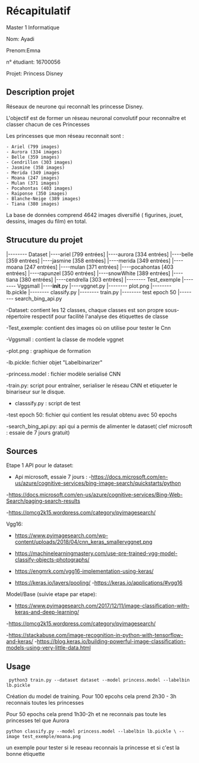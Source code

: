 # Récapitulatif

Master 1 Informatique 

Nom: Ayadi

Prenom:Emna

n° étudiant: 16700056

Projet: Princess Disney

## Description projet

Réseaux de neurone qui reconnaît les princesse Disney.

L'objectif est de former un réseau neuronal convolutif pour reconnaître et classer chacun de ces Princesses

Les princesses que mon réseau reconnait sont : 

	- Ariel (799 images)
	- Aurora (334 images)
	- Belle (359 images)
	- Cendrillon (303 images)
	- Jasmine (358 images)
	- Merida (349 images
	- Moana (247 images)
	- Mulan (371 images)
	- Pocahontas (403 images)
	- Raiponse (350 images)
	- Blanche-Neige (389 images)
	- Tiana (380 images)

La base de données comprend 4642 images diversifié ( figurines, jouet, dessins, images du film) en total.


## Strucuture du projet

|-------- Dataset 
			|----ariel [799 entrées]
			|----aurora [334 entrées]
			|----belle [359 entrées]
			|----jasmine [358 entrées]
			|----merida [349 entrées]
			|----moana [247 entrées]
			|----mulan [371 entrées]
			|----pocahontas [403 entrées]
			|----rapunzel [350 entrées]
			|----snowWhite [389 entrées]
			|----tiana [380 entrées]
			|----cendrella [303 entrées]
|-------- Test_exemple
|-------- Vggsmall
			|----__init__.py
			|----vggnet.py
|-------- plot.png
|-------- lb.pickle
|-------- classify.py
|-------- train.py
|-------- test epoch 50
|-------- search_bing_api.py


-Dataset: contient les 12 classes, chaque classes est son propre sous-répertoire respectif pour facilité l'analyse des étiquettes de classe

-Test_exemple: contient des images où on utilise pour tester le Cnn

-Vggsmall : contient la classe de modele vggnet

-plot.png : graphique de formation 

-lb.pickle: fichier objet "Labelbinarizer"

-princess.model : fichier modèle serialisé CNN

-train.py: script pour entraîner, serialiser le réseau CNN et etiqueter le binariseur sur le disque.

- classsify.py : script de test

-test epoch 50: fichier qui contient les resulat obtenu avec 50 epochs

-search_bing_api.py: api qui a permis de alimenter le dataset( clef microsoft : essaie de 7 jours gratuit) 

## Sources


 Etape 1 API pour le dataset:
 - Api microsoft, essaie 7 jours : 
 -https://docs.microsoft.com/en-us/azure/cognitive-services/bing-image-search/quickstarts/python

 -https://docs.microsoft.com/en-us/azure/cognitive-services/Bing-Web-Search/paging-search-results

 -https://pmcg2k15.wordpress.com/category/pyimagesearch/
        
        
 Vgg16:
  - https://www.pyimagesearch.com/wp-content/uploads/2018/04/cnn_keras_smallervggnet.png

  - https://machinelearningmastery.com/use-pre-trained-vgg-model-classify-objects-photographs/
  
  - https://engmrk.com/vgg16-implementation-using-keras/

  - https://keras.io/layers/pooling/
  -https://keras.io/applications/#vgg16

 Model/Base (suivie etape par etape):
  - https://www.pyimagesearch.com/2017/12/11/image-classification-with-keras-and-deep-learning/

  -https://pmcg2k15.wordpress.com/category/pyimagesearch/

  -https://stackabuse.com/image-recognition-in-python-with-tensorflow-and-keras/
  -https://blog.keras.io/building-powerful-image-classification-models-using-very-little-data.html

 
 ## Usage
 

 ``` python3 train.py --dataset dataset --model princess.model --labelbin lb.pickle```

 Création du model de training. Pour 100 epcohs cela prend 2h30 - 3h reconnais toutes les princesses

 Pour 50 epochs cela prend 1h30-2h et ne reconnais pas toute les princesses tel que Aurora



 ```python classify.py --model princess.model --labelbin lb.pickle \ --image test_exemple/moana.png```

 un exemple pour tester si le reseau reconnais la princesse et si c'est la bonne étiquette
